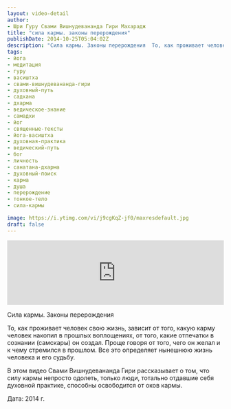 ```yaml
---
layout: video-detail
author:
- Шри Гуру Свами Вишнудевананда Гири Махарадж
title: "сила кармы. законы перерождения"
publishDate: 2014-10-25T05:04:02Z
description: "Сила кармы. Законы перерождения  То, как проживает человек свою жизнь, зависит от того, какую карму человек накопил в прошлых воплощениях, от того, какие отпечатки в сознании (самскары) он создал. Проще говоря от того, чего он желал и к чему стремил"
tags: 
- йога
- медитация
- гуру
- васиштха
- свами-вишнудевананда-гири
- духовный-путь
- садхана
- дхарма
- ведическое-знание
- самадхи
- йог
- священные-тексты
- йога-васиштха
- духовная-практика
- ведический-путь
- бог
- личность
- санатана-дхарма
- духовный-поиск
- карма
- душа
- перерождение
- тонкое-тело
- сила-кармы

image: https://i.ytimg.com/vi/j9cgKqZ-jf0/maxresdefault.jpg
draft: false
---
```


<iframe width="100%" src="https://www.youtube.com/embed/j9cgKqZ-jf0" frameborder="0" allowfullscreen=""></iframe> 

 Сила кармы. Законы перерождения

 То, как проживает человек свою жизнь, зависит от того, какую карму человек накопил в прошлых воплощениях, от того, какие отпечатки в сознании (самскары) он создал. Проще говоря от того, чего он желал и к чему стремился в прошлом. Все это определяет нынешнюю жизнь человека и его судьбу.

 В этом видео Свами Вишнудевананда Гири рассказывает о том, что силу кармы непросто одолеть, только люди, тотально отдавшие себя духовной практике, способны освободится от оков кармы.  

  
 Дата: 2014 г.

  

 